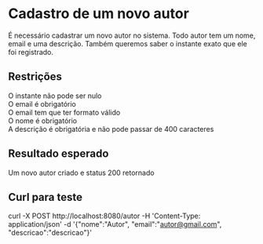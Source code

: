 # Cadastro de um novo autor

É necessário cadastrar um novo autor no sistema. Todo autor tem um nome, email e uma descrição. Também queremos saber o instante exato que ele foi registrado.

## Restrições
O instante não pode ser nulo <br>
O email é obrigatório <br>
O email tem que ter formato válido <br>
O nome é obrigatório <br>
A descrição é obrigatória e não pode passar de 400 caracteres

## Resultado esperado
Um novo autor criado e status 200 retornado 

## Curl para teste
curl -X POST http://localhost:8080/autor -H 'Content-Type: application/json' -d '{"nome":"Autor", "email":"autor@gmail.com", "descricao":"descricao"}'
